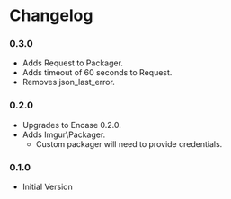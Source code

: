 # Changelog

### 0.3.0

* Adds Request to Packager.
* Adds timeout of 60 seconds to Request.
* Removes json_last_error.

### 0.2.0

* Upgrades to Encase 0.2.0.
* Adds Imgur\Packager.
  * Custom packager will need to provide credentials.

### 0.1.0

* Initial Version
